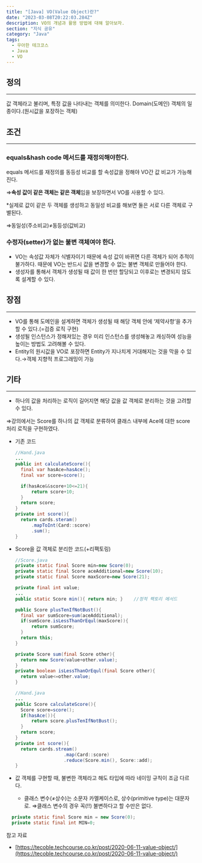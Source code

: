 ```yaml
---
title: "[Java] VO(Value Object)란?"
date: "2023-03-08T20:22:03.284Z"
description: VO의 개념과 활용 방법에 대해 알아보자.
section: "지식 공유" 
category: "Java"
tags:
  - 우아한 테크코스
  - Java
  - VO
---
```


## **정의**

---

값 객체라고 불리며, 특정 값을 나타내는 객체를 의미한다. Domain(도메인) 객체의 일종이다.(원시값을 포장하는 객체)

## **조건**

---

### **equals&hash code 메서드를 재정의해야한다.**

equals 메서드를 재정의를 동등성 비교를 할 속성값을 정해야 VO간 값 비교가 가능해진다.

⇒**속성 값이 같은 객체는 같은 객체**임을 보장하면서 VO를 사용할 수 있다.

\*실제로 값이 같은 두 객체를 생성하고 동일성 비교를 해보면 둘은 서로 다른 객체로 구별된다.

⇒동일성(주소비교)≠동등성(값비교)

### **수정자(setter)가 없는 불변 객체여야 한다.**

- VO는 속성값 자체가 식별자이기 때문에 속성 값이 바뀌면 다른 객체가 되어 추적이 불가하다. 때문에 VO는 반드시 값을 변경할 수 없는 불변 객체로 만들어야 한다.
- 생성자를 통해서 객체가 생성될 때 값이 한 번만 할당되고 이후로는 변경되지 않도록 설계할 수 있다.

## **장점**

---

- VO를 통해 도메인을 설계하면 객체가 생성될 때 해당 객체 안에 ‘제약사항’을 추가할 수 있다.(=검증 로직 구현)
- 생성될 인스턴스가 정해져있는 경우 미리 인스턴스를 생성해놓고 캐싱하여 성능을 높이는 방법도 고려해볼 수 있다.
- Entity의 원시값을 VO로 포장하면 Entity가 지나치게 거대해지는 것을 막을 수 있다.→객체 지향적 프로그래밍이 가능

## 기타

---

- 하나의 값을 처리하는 로직이 길어지면 해당 값을 값 객체로 분리하는 것을 고려할 수 있다.

⇒강의에서는 Score를 하나의 값 객체로 분류하여 클래스 내부에 Ace에 대한 score 처리 로직을 구현하였다.

- 기존 코드

  ```java
  //Hand.java
  ...
  public int calculateScore(){
  	final var hasAce=hasAce();
  	final var score=score();

  	if(hasAce&&score+10<=21){
  		return score+10;
  	}
  	return score;
  }
  private int score(){
  	return cards.steram()
  		.mapToInt(Card::score)
  		.sum();
  }
  ```

- Score을 값 객체로 분리한 코드(+리팩토링)

  ```java
  //Score.java
  private static final Score min=new Score(0);
  private static final Score aceAdditional=new Score(10);
  private static final Score maxScore=new Score(21);

  private final int value;
  ...
  public static Score min(){ return min; }    //정적 팩토리 메서드

  public Score plusTenIfNotBust(){
  	final var sumScore=sum(aceAdditional);
  	if(sumScore.isLessThanOrEqul(maxScore)){
  		return sumScore;
  	}
  	return this;
  }

  private Score sum(final Score other){
  	return new Score(value+other.value);
  }
  private boolean isLessThanOrEqul(final Score other){
  	return value<=other.value;
  }
  ```

  ```java
  //Hand.java
  ...
  public Score calculateScore(){
  	Score score=score();
  	if(hasAce()){
  		return score.plusTenIfNotBust();
  	}
  	return score;
  }
  private int score(){
  	return cards.stream()
  					.map(Card::score)
  					.reduce(Score.min(), Score::add);
  }
  ```

- 값 객체를 구현할 때, 불변한 객체라고 해도 타입에 따라 네이밍 규칙이 조금 다르다.
  - 클래스 변수(≠상수)는 소문자 카멜케이스로, 상수(primitive type)는 대문자로.
    ⇒클래스 변수의 경우 꼭(!!) 불변하다고 할 수만은 없다.

```java
  private static final Score min = new Score(0);
  private static final int MIN=0;
```

<nav>

참고 자료

- [https://tecoble.techcourse.co.kr/post/2020-06-11-value-object/](https://tecoble.techcourse.co.kr/post/2020-06-11-value-object/)

</nav>
